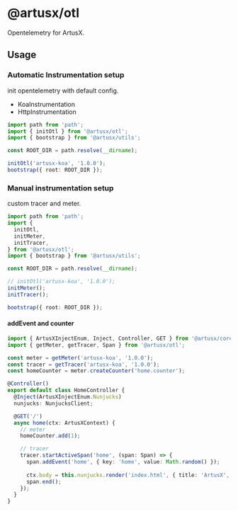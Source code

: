 # @artusx/otl

Opentelemetry for ArtusX.

## Usage

### Automatic Instrumentation setup

init opentelemetry with default config.

- KoaInstrumentation
- HttpInstrumentation

```ts
import path from 'path';
import { initOtl } from '@artusx/otl';
import { bootstrap } from '@artusx/utils';

const ROOT_DIR = path.resolve(__dirname);

initOtl('artusx-koa', '1.0.0');
bootstrap({ root: ROOT_DIR });
```

### Manual instrumentation setup

custom tracer and meter.

```ts
import path from 'path';
import {
  initOtl,
  initMeter,
  initTracer,
} from '@artusx/otl';
import { bootstrap } from '@artusx/utils';

const ROOT_DIR = path.resolve(__dirname);

// initOtl('artusx-koa', '1.0.0');
initMeter();
initTracer();

bootstrap({ root: ROOT_DIR });
```

#### addEvent and counter

```ts
import { ArtusXInjectEnum, Inject, Controller, GET } from '@artusx/core';
import { getMeter, getTracer, Span } from '@artusx/otl';

const meter = getMeter('artusx-koa', '1.0.0');
const tracer = getTracer('artusx-koa', '1.0.0');
const homeCounter = meter.createCounter('home.counter');

@Controller()
export default class HomeController {
  @Inject(ArtusXInjectEnum.Nunjucks)
  nunjucks: NunjucksClient;

  @GET('/')
  async home(ctx: ArtusXContext) {
    // meter
    homeCounter.add(1);

    // tracer
    tracer.startActiveSpan('home', (span: Span) => {      
      span.addEvent('home', { key: 'home', value: Math.random() });
      
      ctx.body = this.nunjucks.render('index.html', { title: 'ArtusX', message: 'Hello ArtusX!' });
      span.end();
    });  
  }  
}
```
